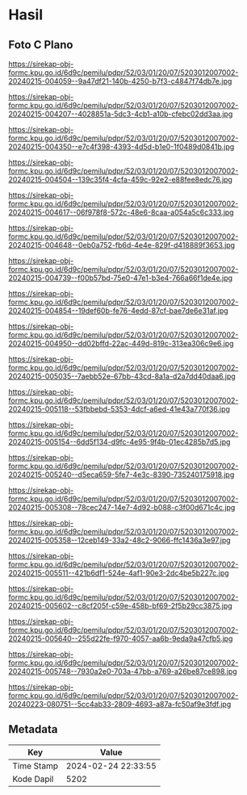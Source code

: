 # Hasil

## Foto C Plano

https://sirekap-obj-formc.kpu.go.id/6d9c/pemilu/pdpr/52/03/01/20/07/5203012007002-20240215-004059--9a47df21-140b-4250-b7f3-c4847f74db7e.jpg

https://sirekap-obj-formc.kpu.go.id/6d9c/pemilu/pdpr/52/03/01/20/07/5203012007002-20240215-004207--4028851a-5dc3-4cb1-a10b-cfebc02dd3aa.jpg

https://sirekap-obj-formc.kpu.go.id/6d9c/pemilu/pdpr/52/03/01/20/07/5203012007002-20240215-004350--e7c4f398-4393-4d5d-b1e0-1f0489d0841b.jpg

https://sirekap-obj-formc.kpu.go.id/6d9c/pemilu/pdpr/52/03/01/20/07/5203012007002-20240215-004504--139c35f4-4cfa-459c-92e2-e88fee8edc76.jpg

https://sirekap-obj-formc.kpu.go.id/6d9c/pemilu/pdpr/52/03/01/20/07/5203012007002-20240215-004617--06f978f8-572c-48e6-8caa-a054a5c6c333.jpg

https://sirekap-obj-formc.kpu.go.id/6d9c/pemilu/pdpr/52/03/01/20/07/5203012007002-20240215-004648--0eb0a752-fb6d-4e4e-829f-d418889f3653.jpg

https://sirekap-obj-formc.kpu.go.id/6d9c/pemilu/pdpr/52/03/01/20/07/5203012007002-20240215-004739--f00b57bd-75e0-47e1-b3e4-766a66f1de4e.jpg

https://sirekap-obj-formc.kpu.go.id/6d9c/pemilu/pdpr/52/03/01/20/07/5203012007002-20240215-004854--19def60b-fe76-4edd-87cf-bae7de6e31af.jpg

https://sirekap-obj-formc.kpu.go.id/6d9c/pemilu/pdpr/52/03/01/20/07/5203012007002-20240215-004950--dd02bffd-22ac-449d-819c-313ea306c9e6.jpg

https://sirekap-obj-formc.kpu.go.id/6d9c/pemilu/pdpr/52/03/01/20/07/5203012007002-20240215-005035--7aebb52e-67bb-43cd-8a1a-d2a7dd40daa6.jpg

https://sirekap-obj-formc.kpu.go.id/6d9c/pemilu/pdpr/52/03/01/20/07/5203012007002-20240215-005118--53fbbebd-5353-4dcf-a6ed-41e43a770f36.jpg

https://sirekap-obj-formc.kpu.go.id/6d9c/pemilu/pdpr/52/03/01/20/07/5203012007002-20240215-005154--6dd5f134-d9fc-4e95-9f4b-01ec4285b7d5.jpg

https://sirekap-obj-formc.kpu.go.id/6d9c/pemilu/pdpr/52/03/01/20/07/5203012007002-20240215-005240--d5eca659-5fe7-4e3c-8390-735240175918.jpg

https://sirekap-obj-formc.kpu.go.id/6d9c/pemilu/pdpr/52/03/01/20/07/5203012007002-20240215-005308--78cec247-14e7-4d92-b088-c3f00d671c4c.jpg

https://sirekap-obj-formc.kpu.go.id/6d9c/pemilu/pdpr/52/03/01/20/07/5203012007002-20240215-005358--12ceb149-33a2-48c2-9066-ffc1436a3e97.jpg

https://sirekap-obj-formc.kpu.go.id/6d9c/pemilu/pdpr/52/03/01/20/07/5203012007002-20240215-005511--421b6df1-524e-4af1-90e3-2dc4be5b227c.jpg

https://sirekap-obj-formc.kpu.go.id/6d9c/pemilu/pdpr/52/03/01/20/07/5203012007002-20240215-005602--c8cf205f-c59e-458b-bf69-2f5b29cc3875.jpg

https://sirekap-obj-formc.kpu.go.id/6d9c/pemilu/pdpr/52/03/01/20/07/5203012007002-20240215-005640--255d22fe-f970-4057-aa6b-9eda9a47cfb5.jpg

https://sirekap-obj-formc.kpu.go.id/6d9c/pemilu/pdpr/52/03/01/20/07/5203012007002-20240215-005748--7930a2e0-703a-47bb-a769-a26be87ce898.jpg

https://sirekap-obj-formc.kpu.go.id/6d9c/pemilu/pdpr/52/03/01/20/07/5203012007002-20240223-080751--5cc4ab33-2809-4693-a87a-fc50af9e3fdf.jpg


## Metadata

| Key        | Value               |
| ---------- | ------------------- |
| Time Stamp | 2024-02-24 22:33:55 |
| Kode Dapil | 5202                |



